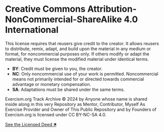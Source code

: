 # Creative Commons Attribution-NonCommercial-ShareAlike 4.0 International

This license requires that reusers give credit to the creator. It allows reusers to distribute, remix, adapt, and build upon the material in any medium or format, for noncommercial purposes only. If others modify or adapt the material, they must license the modified material under identical terms.

- **BY**: Credit must be given to you, the creator.
- **NC**: Only noncommercial use of your work is permitted. Noncommercial means not primarily intended for or directed towards commercial advantage or monetary compensation.
- **SA**: Adaptations must be shared under the same terms.

Exercism.org Track Archive © 2024 by Anyone whose name is shared inside along in this very Repository as Mentor, Contributor, Myself As Exercise Provider and Owner of This Public Repository and by Founders of Exercism.org is licensed under CC BY-NC-SA 4.0.

[See the Licensed Deed 🡽](https://creativecommons.org/licenses/by-nc-sa/4.0/?ref=chooser-v1)

